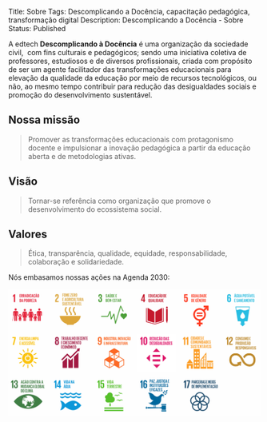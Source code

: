 Title: Sobre
Tags: Descomplicando a Docência, capacitação pedagógica, transformação digital
Description: Descomplicando a Docência - Sobre
Status: Published

A edtech **Descomplicando à Docência** é uma organização da sociedade civil,  com fins culturais e pedagógicos; sendo uma iniciativa coletiva de professores, estudiosos e de diversos profissionais, criada com propósito de ser um agente facilitador das transformações educacionais para elevação da qualidade da educação por meio de recursos tecnológicos, ou não, ao mesmo tempo contribuir para redução das desigualdades sociais e promoção do desenvolvimento sustentável.

## Nossa missão
> Promover as transformações educacionais com protagonismo docente e impulsionar a inovação pedagógica a partir da educação aberta e de metodologias ativas. 

## Visão
> Tornar-se referência como organização que promove o desenvolvimento do ecossistema social.

## Valores
> Ética, transparência, qualidade, equidade, responsabilidade, colaboração e solidariedade.

Nós embasamos nossas ações na Agenda 2030:

<img src="/images/sobre/agenda2030.png" width="750">